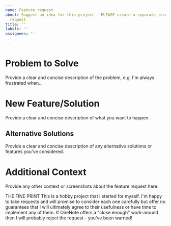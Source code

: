 ```yaml
---
name: Feature request
about: Suggest an idea for this project - PLEASE create a separate issue for each
  request
title: ''
labels: ''
assignees: ''

---
```



# Problem to Solve

Provide a clear and concise description of the problem, e.g. I'm always frustrated when...

# New Feature/Solution

Provide a clear and concise description of what you want to happen.

## Alternative Solutions

Provide a clear and concise description of any alternative solutions or features you've considered.

# Additional Context

Provide any other context or screenshots about the feature request here.


THE FINE PRINT This is a hobby project that I started for myself. I'm happy to take requests and will promise to
consider each one carefully but offer no guarantees that I will ultimately agree to their
usefulness or have time to implement any of them. If OneNote offers a "close enough" work-around
then I will probably reject the request - you've been warned!
